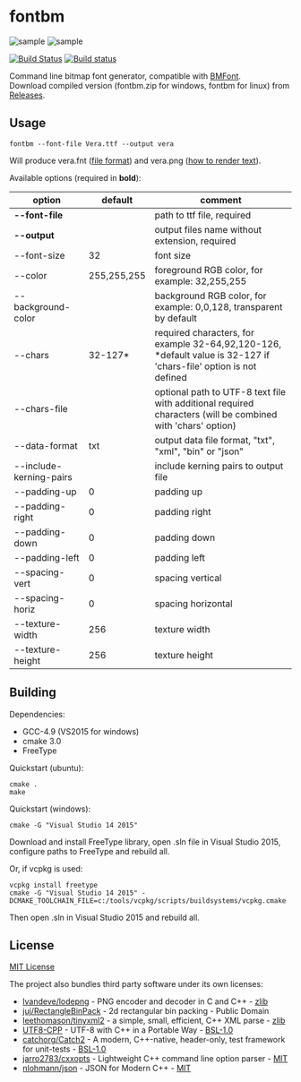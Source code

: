 # fontbm
![sample](/assets/sample0.png?raw=true)
![sample](/assets/sample1.png?raw=true)

[![Build Status](https://travis-ci.org/vladimirgamalyan/fontbm.svg)](https://travis-ci.org/vladimirgamalyan/fontbm)
[![Build status](https://ci.appveyor.com/api/projects/status/boq0olngopfabaac?svg=true)](https://ci.appveyor.com/project/vladimirgamalyan/fontbm)

Command line bitmap font generator, compatible with [BMFont](http://www.angelcode.com/products/bmfont/).  
Download compiled version (fontbm.zip for windows, fontbm for linux) from [Releases](https://github.com/vladimirgamalyan/fontbm/releases).



## Usage
```
fontbm --font-file Vera.ttf --output vera
```
Will produce vera.fnt ([file format](http://www.angelcode.com/products/bmfont/doc/file_format.html)) and vera.png ([how to render text](http://www.angelcode.com/products/bmfont/doc/render_text.html)).

Available options (required in **bold**):


option  | default | comment
------|-----|---------------
**--font-file** |  | path to ttf file, required
**--output** | | output files name without extension, required
--font-size | 32 | font size
--color | 255,255,255 | foreground RGB color, for example: 32,255,255
--background-color | | background RGB color, for example: 0,0,128, transparent by default
--chars | 32-127* | required characters, for example 32-64,92,120-126, *default value is 32-127 if 'chars-file' option is not defined
--chars-file | | optional path to UTF-8 text file with additional required characters (will be combined with 'chars' option)
--data-format | txt | output data file format, "txt", "xml", "bin" or "json"
--include-kerning-pairs | | include kerning pairs to output file
--padding-up | 0 | padding up
--padding-right | 0 | padding right
--padding-down | 0 | padding down
--padding-left | 0 | padding left
--spacing-vert | 0 | spacing vertical
--spacing-horiz | 0 | spacing horizontal
--texture-width | 256 | texture width
--texture-height | 256 | texture height

## Building

Dependencies:

* GCC-4.9 (VS2015 for windows)
* cmake 3.0
* FreeType

Quickstart (ubuntu):
```
cmake .  
make
```

Quickstart (windows):
```
cmake -G "Visual Studio 14 2015"
```
Download and install FreeType library, open .sln file in Visual Studio 2015, configure paths to FreeType and rebuild all.

Or, if vcpkg is used:
```
vcpkg install freetype
cmake -G "Visual Studio 14 2015" -DCMAKE_TOOLCHAIN_FILE=c:/tools/vcpkg/scripts/buildsystems/vcpkg.cmake
```
Then open .sln in Visual Studio 2015 and rebuild all.

## License

[MIT License](http://opensource.org/licenses/MIT)

The project also bundles third party software under its own licenses:
* [lvandeve/lodepng](https://github.com/lvandeve/lodepng) - PNG encoder and decoder in C and C++ - [zlib](https://github.com/lvandeve/lodepng/issues/25)
* [juj/RectangleBinPack](https://github.com/juj/RectangleBinPack) - 2d rectangular bin packing - Public Domain
* [leethomason/tinyxml2](https://github.com/leethomason/tinyxml2) - a simple, small, efficient, C++ XML parse - [zlib](https://github.com/leethomason/tinyxml2#license)
* [UTF8-CPP](http://utfcpp.sourceforge.net/) - UTF-8 with C++ in a Portable Way - [BSL-1.0](http://www.boost.org/users/license.html)
* [catchorg/Catch2](https://github.com/catchorg/Catch2) - A modern, C++-native, header-only, test framework for unit-tests - [BSL-1.0](https://github.com/catchorg/Catch2/blob/master/LICENSE.txt)
* [jarro2783/cxxopts](https://github.com/jarro2783/cxxopts) - Lightweight C++ command line option parser - [MIT](https://github.com/jarro2783/cxxopts/blob/master/LICENSE)
* [nlohmann/json](https://github.com/nlohmann/json) - JSON for Modern C++ - [MIT](https://github.com/nlohmann/json/blob/develop/LICENSE.MIT)
